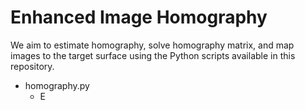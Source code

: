 # Enhanced Image Homography

We aim to estimate homography, solve homography matrix, and map images to the target surface using the Python scripts available in this repository.

- homography.py
	- E